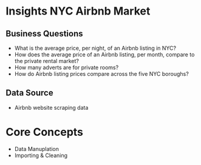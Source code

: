 # Insights NYC Airbnb Market

## Business Questions 
- What is the average price, per night, of an Airbnb listing in NYC?
- How does the average price of an Airbnb listing, per month, compare to the private rental market?
- How many adverts are for private rooms?
- How do Airbnb listing prices compare across the five NYC boroughs?

## Data Source
- Airbnb website scraping data 

# Core Concepts
- Data Manuplation
- Importing & Cleaning
